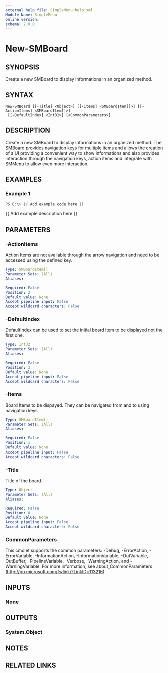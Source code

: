 ```yaml
---
external help file: SimpleMenu-help.xml
Module Name: SimpleMenu
online version:
schema: 2.0.0
---
```


# New-SMBoard

## SYNOPSIS
Create a new SMBoard to display informations in an organized method.

## SYNTAX

```
New-SMBoard [[-Title] <Object>] [[-Items] <SMBoardItem[]>] [[-ActionItems] <SMBoardItem[]>]
 [[-DefaultIndex] <Int32>] [<CommonParameters>]
```

## DESCRIPTION
Create a new SMBoard to display informations in an organized method.
The SMBoard provides navigation keys for multiple items and allows the creation of a UI providing a convenient way to show informations and also provides interaction through the navigation keys, action items and integrate with SMMenu to allow even more interaction.

## EXAMPLES

### Example 1
```powershell
PS C:\> {{ Add example code here }}
```

{{ Add example description here }}

## PARAMETERS

### -ActionItems
Action Items are not available through the arrow navigation and need to be accessed using the defined key. 

```yaml
Type: SMBoardItem[]
Parameter Sets: (All)
Aliases:

Required: False
Position: 2
Default value: None
Accept pipeline input: False
Accept wildcard characters: False
```

### -DefaultIndex
DefaultIndex can be used to set the initial board item to be displayed not the first one. 

```yaml
Type: Int32
Parameter Sets: (All)
Aliases:

Required: False
Position: 3
Default value: None
Accept pipeline input: False
Accept wildcard characters: False
```

### -Items
Board Items to be dispayed. They can be navigated from and to using navigation keys 

```yaml
Type: SMBoardItem[]
Parameter Sets: (All)
Aliases:

Required: False
Position: 1
Default value: None
Accept pipeline input: False
Accept wildcard characters: False
```

### -Title
Title of the board.

```yaml
Type: Object
Parameter Sets: (All)
Aliases:

Required: False
Position: 0
Default value: None
Accept pipeline input: False
Accept wildcard characters: False
```

### CommonParameters
This cmdlet supports the common parameters: -Debug, -ErrorAction, -ErrorVariable, -InformationAction, -InformationVariable, -OutVariable, -OutBuffer, -PipelineVariable, -Verbose, -WarningAction, and -WarningVariable. For more information, see about_CommonParameters (http://go.microsoft.com/fwlink/?LinkID=113216).

## INPUTS

### None

## OUTPUTS

### System.Object

## NOTES

## RELATED LINKS
